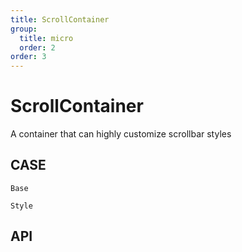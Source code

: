 ```yaml
---
title: ScrollContainer
group:
  title: micro
  order: 2
order: 3
---
```


# ScrollContainer

A container that can highly customize scrollbar styles

## CASE

<code src="./demo/index.tsx" description="In this case, he was simply used">Base</code>

<code src="./demo/style.tsx" description="In this case, the style of the scrollbar was customized using the thumbOptions and hoverThumbOptions properties of the component">Style</code>

## API

<API id="ScrollContainer"><API>
